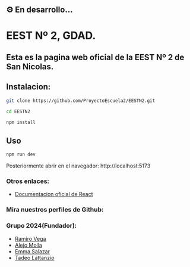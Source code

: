 :gear: En desarrollo...
---
# EEST Nº 2, GDAD.

## Esta es la pagina web oficial de la EEST Nº 2 de San Nicolas.

## Instalacion: 

```bash
git clone https://github.com/ProyectoEscuela2/EESTN2.git
``` 

```bash
cd EESTN2
``` 

```bash
npm install
``` 
## Uso

```bash 
npm run dev
```
Posteriormente abrir en el navegador: http://localhost:5173

### Otros enlaces:
- [Documentacion oficial de React](https://es.react.dev/learn)

### Mira nuestros perfiles de Github: 
### Grupo 2024(Fundador):
- [Ramiro Vega](https://github.com/ramirovega193)
- [Alejo Molla](https://github.com/AlePingui)
- [Emma Salazar](https://github.com/emmassalazar)
- [Tadeo Lattanzio](https://github.com/T4deo1)
